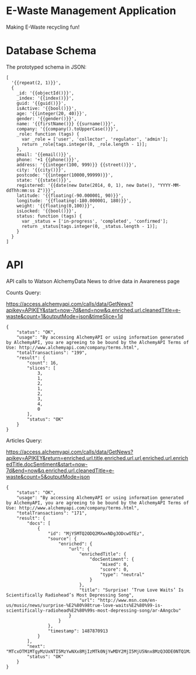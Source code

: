 # E-Waste Management Application

Making E-Waste recycling fun!

# Database Schema

The prototyped schema in JSON:

```
[
  '{{repeat(2, 1)}}',
  {
    _id: '{{objectId()}}',
    _index: '{{index()}}',
    guid: '{{guid()}}',
    isActive: '{{bool()}}',
    age: '{{integer(20, 40)}}',
    gender: '{{gender()}}',
    name: '{{firstName()}} {{surname()}}',
    company: '{{company().toUpperCase()}}',
    _role: function (tags) {
      var _role = ['user', 'collector', 'regulator', 'admin'];
      return _role[tags.integer(0, _role.length - 1)];
    },
    email: '{{email()}}',
    phone: '+1 {{phone()}}',
    address: '{{integer(100, 999)}} {{street()}}',
    city: '{{city()}}',
    postcode: '{{integer(10000,99999)}}',
    state: '{{state()}}',
    registered: '{{date(new Date(2014, 0, 1), new Date(), "YYYY-MM-ddThh:mm:ss Z")}}',
    latitude: '{{floating(-90.000001, 90)}}',
    longitude: '{{floating(-180.000001, 180)}}',
    weight: '{{floating(0,100)}}',
    isLocked: '{{bool()}}',
    status: function (tags) {
      var _status = ['in-progress', 'completed', 'confirmed'];
      return _status[tags.integer(0, _status.length - 1)];
    }
  }
]
```

# API

API calls to Watson AlchemyData News to drive data in Awareness page

Counts Query:

https://access.alchemyapi.com/calls/data/GetNews?apikey=APIKEY&start=now-7d&end=now&q.enriched.url.cleanedTitle=e-waste&count=1&outputMode=json&timeSlice=1d

```
{
    "status": "OK",
    "usage": "By accessing AlchemyAPI or using information generated by AlchemyAPI, you are agreeing to be bound by the AlchemyAPI Terms of Use: http://www.alchemyapi.com/company/terms.html",
    "totalTransactions": "199",
    "result": {
        "count": 16,
        "slices": [
            3,
            1,
            2,
            1,
            2,
            3,
            4,
            0
        ],
        "status": "OK"
    }
}
```

Articles Query:

https://access.alchemyapi.com/calls/data/GetNews?apikey=APIKEY&return=enriched.url.title,enriched.url.url,enriched.url.enrichedTitle.docSentiment&start=now-7d&end=now&q.enriched.url.cleanedTitle=e-waste&count=5&outputMode=json

```
{
    "status": "OK",
    "usage": "By accessing AlchemyAPI or using information generated by AlchemyAPI, you are agreeing to be bound by the AlchemyAPI Terms of Use: http://www.alchemyapi.com/company/terms.html",
    "totalTransactions": "171",
    "result": {
        "docs": [
            {
                "id": "MjY5MTQ2ODQ2MXwxNDg3ODcwOTEz",
                "source": {
                    "enriched": {
                        "url": {
                            "enrichedTitle": {
                                "docSentiment": {
                                    "mixed": 0,
                                    "score": 0,
                                    "type": "neutral"
                                }
                            },
                            "title": "Surprise! ‘True Love Waits’ Is Scientifically Radiohead’s Most Depressing Song",
                            "url": "http://www.msn.com/en-us/music/news/surprise-%E2%80%98true-love-waits%E2%80%99-is-scientifically-radiohead%E2%80%99s-most-depressing-song/ar-AAngcbu"
                        }
                    }
                },
                "timestamp": 1487870913
            }
        ],
        "next": "MTcxOTM1MTgyMzUxNTI5MzYwNXx8MjIzMTk0NjYwMDY2MjI5MjU5Nnx8MzQ3ODE0NTQ1MzMwMjkzNDYxMXx8ODc4ODQ3NDY0MTI4NTExNTI3Mnx8MTM0OTIxOTA0NzY3OTE2NzAxOTF8fDE0NTU1MzMwNTIwMDExOTAzNDU3fHwxNzI5NjgyMzk4OTY1ODY1NTU0N3xNalk1TVRRMk9EUTJNWHd4TkRnM09EY3dPVEV6",
        "status": "OK"
    }
}
```
